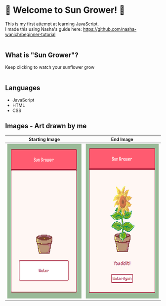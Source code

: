# 🌻 Welcome to Sun Grower! 🌻 <br>
This is my first attempt at learning JavaScript. <br>
I made this using Nasha's guide here: https://github.com/nasha-wanich/beginner-tutorial
<br>
<br>

## What is "Sun Grower"? <br>
Keep clicking to watch your sunflower grow
<br>
<br>

## Languages <br>
- JavaScript
- HTML 
- CSS

## Images - Art drawn by me
| Starting Image | End Image |
|---|---|
| <img width="300" height="500" alt="image" src="/displayImages/image1.png" /> | <img width="300" height="500" alt="image" src="/displayImages/image2.png" /> |